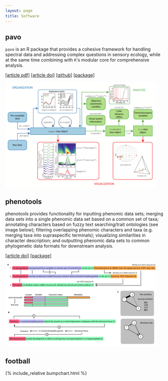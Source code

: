 ```yaml
---
layout: page
title: Software
---
```


## pavo

`pavo` is an R package that provides a cohesive framework for handling spectral data and addressing complex questions in sensory ecology, while at the same time combining with `R`'s modular core for comprehensive analysis.

[[article pdf]](https://besjournals.onlinelibrary.wiley.com/doi/pdfdirect/10.1111/2041-210X.12069)
[[article doi]](https://doi.org/10.1111/2041-210X.12069)
[[github]](https://github.com/rmaia/pavo)
[[package]](https://cran.r-project.org/web/packages/pavo/index.html)

<img src="/img/pavo-workflow.png" style="margin: 0 auto" width="480">

## phenotools

phenotools provides functionality for inputting phenomic data sets; merging data sets into a single phenomic data set based on a common set of taxa; annotating characters based on fuzzy text searching/trait ontologies (see image below); filtering overlapping phenomic characters and taxa (e.g. merging taxa into supraspecific terminals); visualizing similarities in character description; and outputting phenomic data sets to common phylogenetic data formats for downstream analysis.

[[article doi]](https://doi.org/10.1111/2041-210X.13217)
[[package]](https://zenodo.org/record/2654974)

<img src="/img/phenotools-matching.jpg" style="margin: 0 auto" width="480">

## football

{% include_relative bumpchart.html %}
